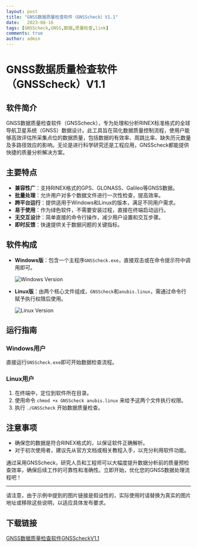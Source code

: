 ```yaml
---
layout: post
title: "GNSS数据质量检查软件（GNSScheck）V1.1"
date:   2023-08-16
tags: [GNSScheck,GNSS,数据,质量检查,link]
comments: true
author: admin
---
```

# GNSS数据质量检查软件（GNSScheck）V1.1

## 软件简介

GNSS数据质量检查软件（GNSScheck），专为处理和分析RINEX标准格式的全球导航卫星系统（GNSS）数据设计。此工具旨在简化数据质量控制流程，使用户能够高效评估所采集点位的数据质量，包括数据的有效率、周跳比率、缺失历元数量及多路径效应的影响。无论是进行科学研究还是工程应用，GNSScheck都能提供快捷的质量分析解决方案。

## 主要特点

- **兼容性广**：支持RINEX格式的GPS、GLONASS、Galileo等GNSS数据。
- **批量处理**：允许用户对多个数据文件进行一次性检查，提高效率。
- **跨平台运行**：提供适用于Windows和Linux的版本，满足不同用户需求。
- **易于使用**：作为绿色软件，不需要安装过程，直接在终端启动运行。
- **无交互设计**：简单直接的命令行操作，减少用户设置和交互步骤。
- **即时反馈**：快速提供关于数据问题的关键指标。

## 软件构成

- **Windows版**：包含一个主程序`GNSScheck.exe`，直接双击或在命令提示符中调用即可。
  
  ![Windows Version](http://imaginary-description-link-for-readme.png) <!-- Imaginary link for illustration -->

- **Linux版**：由两个核心文件组成，`GNSScheck`和`anubis.linux`，需通过命令行赋予执行权限后使用。
  
  ![Linux Version](http://another-imaginary-description-link-for-readme.png) <!-- Another imaginary link for illustration -->

## 运行指南

### Windows用户
直接运行`GNSScheck.exe`即可开始数据检查流程。

### Linux用户
1. 在终端中，定位到软件所在目录。
2. 使用命令 `chmod +x GNSScheck anubis.linux` 来给予这两个文件执行权限。
3. 执行 `./GNSScheck` 开始数据质量检查。

## 注意事项
- 确保您的数据是符合RINEX格式的，以保证软件正确解析。
- 对于初次使用者，建议先从官方文档或相关教程入手，以充分利用软件功能。

通过采用GNSScheck，研究人员和工程师可以大幅度提升数据分析前的质量预检查效率，确保后续工作的可靠性和准确性。立即开始，优化您的GNSS数据处理流程吧！

---

请注意，由于示例中提到的图片链接是假设性的，实际使用时请替换为真实的图片地址或移除这些说明，以适应具体发布要求。

## 下载链接

[GNSS数据质量检查软件GNSScheckV1.1](https://pan.quark.cn/s/103639fa061c)